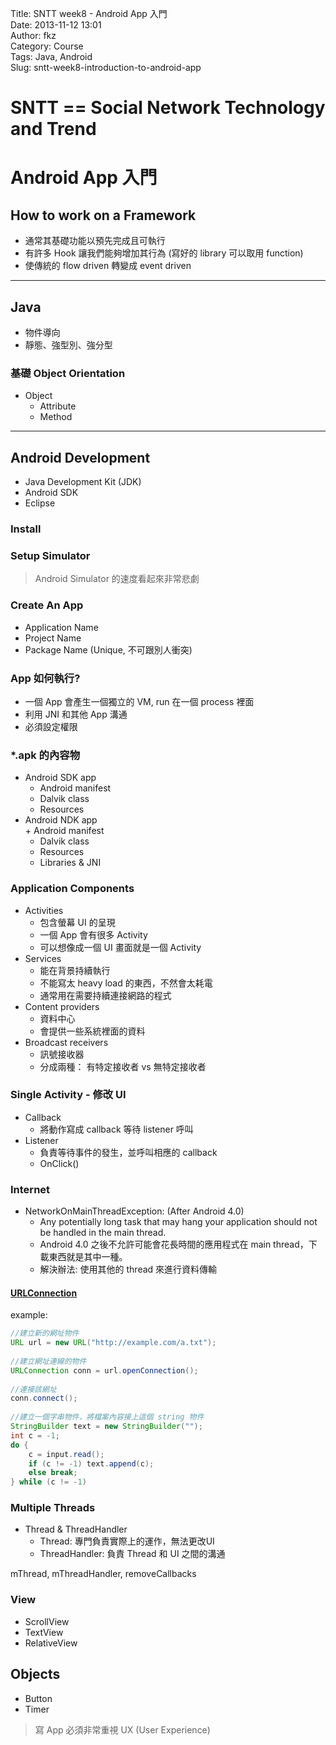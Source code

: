 Title: SNTT week8 - Android App 入門  
Date: 2013-11-12 13:01  
Author: fkz  
Category: Course  
Tags: Java, Android  
Slug: sntt-week8-introduction-to-android-app  
  
  
# SNTT == Social Network Technology and Trend  
# Android App 入門  
  
## How to work on a Framework  
+ 通常其基礎功能以預先完成且可執行  
+ 有許多 Hook 讓我們能夠增加其行為 (寫好的 library 可以取用 function)  
+ 使傳統的 flow driven 轉變成 event driven  
  
---  
## Java  
+ 物件導向  
+ 靜態、強型別、強分型  
  
### 基礎 Object Orientation  
+ Object  
    + Attribute  
    + Method  
  
---  
## Android Development  
  
+ Java Development Kit (JDK)  
+ Android SDK  
+ Eclipse  
  
### Install  
### Setup Simulator  
> Android Simulator 的速度看起來非常悲劇  
  
### Create An App  
+ Application Name  
+ Project Name  
+ Package Name (Unique, 不可跟別人衝突)  
  
### App 如何執行?  
+ 一個 App 會產生一個獨立的 VM, run 在一個 process 裡面  
+ 利用 JNI 和其他 App 溝通  
+ 必須設定權限  
  
### *.apk 的內容物  
+ Android SDK app  
    + Android manifest  
    + Dalvik class  
    + Resources  
+ Android NDK app  
		+ Android manifest  
    + Dalvik class  
    + Resources  
    + Libraries & JNI  
  
### Application Components  
+ Activities  
    + 包含螢幕 UI 的呈現  
    + 一個 App 會有很多 Activity  
    + 可以想像成一個 UI 畫面就是一個 Activity  
+ Services  
    + 能在背景持續執行  
    + 不能寫太 heavy load 的東西，不然會太耗電  
    + 通常用在需要持續連接網路的程式  
+ Content providers  
    + 資料中心  
    + 會提供一些系統裡面的資料  
+ Broadcast receivers  
    + 訊號接收器  
    + 分成兩種： 有特定接收者 vs 無特定接收者  
  
### Single Activity - 修改 UI  
+ Callback  
    + 將動作寫成 callback 等待 listener 呼叫  
+ Listener  
    + 負責等待事件的發生，並呼叫相應的 callback  
    + OnClick()  
  
### Internet  
+ NetworkOnMainThreadException: (After Android 4.0)  
    + Any potentially long task that may hang your application should not be handled in the main thread.  
    + Android 4.0 之後不允許可能會花長時間的應用程式在 main thread，下載東西就是其中一種。  
    + 解決辦法: 使用其他的 thread 來進行資料傳輸  
  
#### [URLConnection](https://developer.android.com/reference/java/net/URLConnection.html)  
example:  
```java  
//建立新的網址物件  
URL url = new URL("http://example.com/a.txt");  
  
//建立網址連線的物件  
URLConnection conn = url.openConnection();  
  
//連接該網址  
conn.connect();  
  
//建立一個字串物件，將檔案內容接上這個 string 物件  
StringBuilder text = new StringBuilder("");  
int c = -1;  
do {  
    c = input.read();  
    if (c != -1) text.append(c);  
    else break;  
} while (c != -1)  
```  
  
### Multiple Threads  
+ Thread & ThreadHandler  
    + Thread: 專門負責實際上的運作，無法更改UI  
    + ThreadHandler: 負責 Thread 和 UI 之間的溝通  
  
mThread, mThreadHandler, removeCallbacks  
  
### View  
+ ScrollView  
+ TextView  
+ RelativeView  
  
## Objects  
+ Button  
+ Timer  
  
> 寫 App 必須非常重視 UX (User Experience)  
